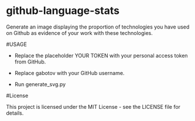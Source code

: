 # github-language-stats
Generate an image displaying the proportion of technologies you have used on Github as evidence of your work with these technologies.

#USAGE

- Replace the placeholder YOUR TOKEN with your personal access token from GitHub.

- Replace gabotov with your GitHub username.

- Run generate_svg.py

#License

This project is licensed under the MIT License - see the LICENSE file for details.
